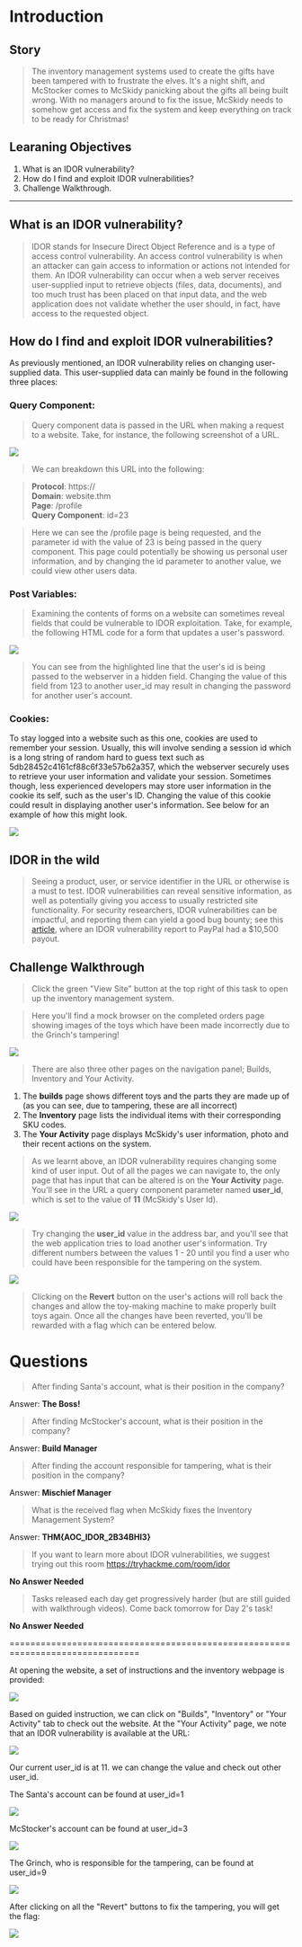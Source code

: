 # Introduction

## Story

> The inventory management systems used to create the gifts have been tampered with to frustrate the elves. It's a night shift, and McStocker comes to McSkidy panicking about the gifts all being built wrong. With no managers around to fix the issue, McSkidy needs to somehow get access and fix the system and keep everything on track to be ready for Christmas!

## Learaning Objectives

1. What is an IDOR vulnerability?
2. How do I find and exploit IDOR vulnerabilities?
3. Challenge Walkthrough.
---

## What is an IDOR vulnerability?

> IDOR stands for Insecure Direct Object Reference and is a type of access control vulnerability. An access control vulnerability is when an attacker can gain access to information or actions not intended for them. An IDOR vulnerability can occur when a web server receives user-supplied input to retrieve objects (files, data, documents), and too much trust has been placed on that input data, and the web application does not validate whether the user should, in fact, have access to the requested object.

## How do I find and exploit IDOR vulnerabilities?

As previously mentioned, an IDOR vulnerability relies on changing user-supplied data. This user-supplied data can mainly be found in the following three places:

### Query Component:

> Query component data is passed in the URL when making a request to a website. Take, for instance, the following screenshot of a URL.

![](./res/url.png)

> We can breakdown this URL into the following:

> **Protocol**: https://  
> **Domain**: website.thm  
> **Page**: /profile  
> **Query Component**: id=23

> Here we can see the /profile page is being requested, and the parameter id with the value of 23 is being passed in the query component. This page could potentially be showing us personal user information, and by changing the id parameter to another value, we could view other users data.

### Post Variables:

> Examining the contents of forms on a website can sometimes reveal fields that could be vulnerable to IDOR exploitation. Take, for example, the following HTML code for a form that updates a user's password.

![](./res/post_variables.png)

> You can see from the highlighted line that the user's id is being passed to the webserver in a hidden field. Changing the value of this field from 123 to another user_id may result in changing the password for another user's account.

### Cookies:

To stay logged into a website such as this one, cookies are used to remember your session. Usually, this will involve sending a session id which is a long string of random hard to guess text such as 5db28452c4161cf88c6f33e57b62a357, which the webserver securely uses to retrieve your user information and validate your session. Sometimes though, less experienced developers may store user information in the cookie its self, such as the user's ID. Changing the value of this cookie could result in displaying another user's information. See below for an example of how this might look.

![](./res/cookies.png)

## IDOR in the wild

> Seeing a product, user, or service identifier in the URL or otherwise is a must to test. IDOR vulnerabilities can reveal sensitive information, as well as potentially giving you access to usually restricted site functionality. For security researchers, IDOR vulnerabilities can be impactful, and reporting them can yield a good bug bounty; see this [article](https://corneacristian.medium.com/top-25-idor-bug-bounty-reports-ba8cd59ad331), where an IDOR vulnerability report to PayPal had a $10,500 payout.

## Challenge Walkthrough

> Click the green "View Site" button at the top right of this task to open up the inventory management system.

> Here you'll find a mock browser on the completed orders page showing images of the toys which have been made incorrectly due to the Grinch's tampering!

![](./res/inventory.png)

> There are also three other pages on the navigation panel; Builds, Inventory and Your Activity.

1. The **builds** page shows different toys and the parts they are made up of (as you can see, due to tampering, these are all incorrect)
2. The **Inventory** page lists the individual items with their corresponding SKU codes.
3. The **Your Activity** page displays McSkidy's user information, photo and their recent actions on the system.

> As we learnt above, an IDOR vulnerability requires changing some kind of user input. Out of all the pages we can navigate to, the only page that has input that can be altered is on the **Your Activity** page. You'll see in the URL a query component parameter named **user_id**, which is set to the value of **11** (McSkidy's User Id).

![](./res/user_id.png)

> Try changing the **user_id** value in the address bar, and you'll see that the web application tries to load another user's information. Try different numbers between the values 1 - 20 until you find a user who could have been responsible for the tampering on the system.

![](./res/grinch.png)

> Clicking on the **Revert** button on the user's actions will roll back the changes and allow the toy-making machine to make properly built toys again. Once all the changes have been reverted, you'll be rewarded with a flag which can be entered below.


# Questions

> After finding Santa's account, what is their position in the company?

Answer: **The Boss!**

> After finding McStocker's account, what is their position in the company?

Answer: **Build Manager**

> After finding the account responsible for tampering, what is their position in the company?

Answer: **Mischief Manager**

> What is the received flag when McSkidy fixes the Inventory Management System?

Answer: **THM{AOC_IDOR_2B34BHI3}**

> If you want to learn more about IDOR vulnerabilities, we suggest trying out this room https://tryhackme.com/room/idor

**No Answer Needed**

> Tasks released each day get progressively harder (but are still guided with walkthrough videos). Come back tomorrow for Day 2's task!

**No Answer Needed**

===============================================================================

At opening the website, a set of instructions and the inventory webpage is provided:

![](./res/website.png)

Based on guided instruction, we can click on "Builds", "Inventory" or "Your Activity" tab to check out the website. At the "Your Activity" page, we note that an IDOR vulnerability is available at the URL:

![](./res/your_activity.png)

Our current user_id is at 11. we can change the value and check out other user_id.

The Santa's account can be found at user_id=1

![](./res/santa.png)

McStocker's account can be found at user_id=3

![](./res/mcstocker.png)

The Grinch, who is responsible for the tampering, can be found at user_id=9

![](./res/the_grinch.png)

After clicking on all the "Revert" buttons to fix the tampering, you will get the flag:

![](./res/flag.png)